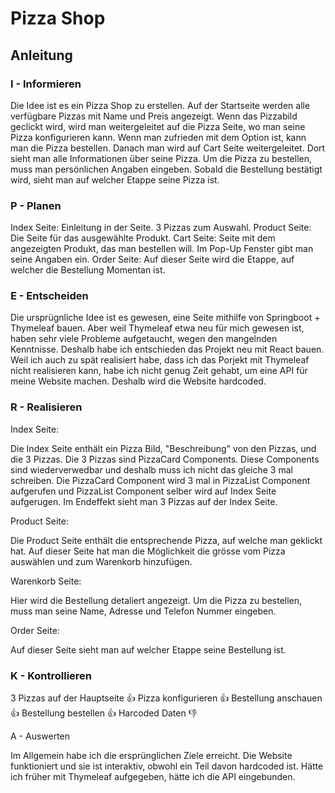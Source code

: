 # Pizza Shop

## Anleitung



### I - Informieren
Die Idee ist es ein Pizza Shop zu erstellen. 
Auf der Startseite werden alle verfügbare Pizzas mit Name und Preis angezeigt.
Wenn das Pizzabild geclickt wird, wird man weitergeleitet auf die Pizza Seite, wo man seine Pizza konfigurieren kann.
Wenn man zufrieden mit dem Option ist, kann man die Pizza bestellen. Danach man wird auf Cart Seite weitergeleitet. Dort sieht man alle Informationen über seine Pizza. Um die Pizza zu bestellen, muss man persönlichen Angaben eingeben. Sobald die Bestellung bestätigt wird, sieht man auf welcher Etappe seine Pizza ist.  


### P - Planen

Index Seite: Einleitung in der Seite. 3 Pizzas zum Auswahl.
Product Seite: Die Seite für das ausgewählte Produkt. 
Cart Seite: Seite mit dem angezeigten Produkt, das man bestellen will. Im Pop-Up Fenster gibt man seine Angaben ein.
Order Seite: Auf dieser Seite wird die Etappe, auf welcher die Bestellung Momentan ist.


### E - Entscheiden

Die ursprügnliche Idee ist es gewesen, eine Seite mithilfe von Springboot + Thymeleaf bauen. Aber weil Thymeleaf etwa neu für mich gewesen ist, haben sehr viele Probleme aufgetaucht, wegen den mangelnden Kenntnisse. Deshalb habe ich entschieden das Projekt neu mit React bauen. Weil ich auch zu spät realisiert habe, dass ich das Porjekt mit Thymeleaf nicht realisieren kann, habe ich nicht genug Zeit gehabt, um eine API für meine Website machen. Deshalb wird die Website hardcoded.

### R - Realisieren

Index Seite:

Die Index Seite enthält ein Pizza Bild, "Beschreibung" von den Pizzas, und die 3 Pizzas. Die 3 Pizzas sind PizzaCard Components. Diese Components sind wiederverwedbar und deshalb muss ich nicht das gleiche 3 mal schreiben. Die PizzaCard Component wird 3 mal in PizzaList Component aufgerufen und PizzaList Component selber wird auf Index Seite aufgerugen. Im Endeffekt sieht man 3 Pizzas auf der Index Seite.

Product Seite:

Die Product Seite enthält die entsprechende Pizza, auf welche man geklickt hat. Auf dieser Seite hat man die Möglichkeit die grösse vom Pizza auswählen und zum Warenkorb hinzufügen.

Warenkorb Seite:

Hier wird die Bestellung detaliert angezeigt. Um die Pizza zu bestellen, muss man seine Name, Adresse und Telefon Nummer eingeben.

Order Seite: 

Auf dieser Seite sieht man auf welcher Etappe seine Bestellung ist. 

### K - Kontrollieren

3 Pizzas auf der Hauptseite :+1:
Pizza konfigurieren :+1:
Bestellung anschauen :+1:
Bestellung bestellen :+1:
Harcoded Daten :thumbsdown:


A - Auswerten

Im Allgemein habe ich die ersprünglichen Ziele erreicht. Die Website funktioniert und sie ist interaktiv, obwohl ein Teil davon hardcoded ist. Hätte ich früher mit Thymeleaf aufgegeben, hätte ich die API eingebunden.